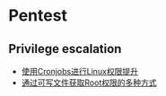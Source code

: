 # Pentest

## Privilege escalation
* [使用Cronjobs进行Linux权限提升](https://www.anquanke.com/post/id/148564#h2-2)
* [通过可写文件获取Root权限的多种方式](https://www.freebuf.com/articles/system/175086.html)